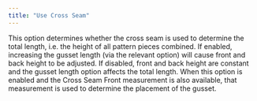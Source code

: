 ```yaml
---
title: "Use Cross Seam"
---
```


This option determines whether the cross seam is used to determine the total length, i.e. the height of all pattern pieces combined. If enabled, increasing the gusset length (via the relevant option) will cause front and back height to be adjusted. If disabled, front and back height are constant and the gusset length option affects the total length. When this option is enabled and the Cross Seam Front measurement is also available, that measurement is used to determine the placement of the gusset. 

